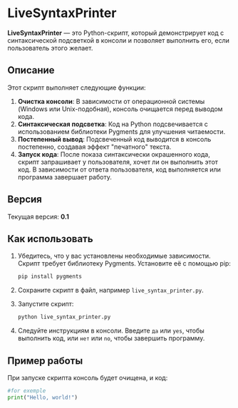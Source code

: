 # LiveSyntaxPrinter

**LiveSyntaxPrinter** — это Python-скрипт, который демонстрирует код с синтаксической подсветкой в консоли и позволяет выполнить его, если пользователь этого желает.

## Описание

Этот скрипт выполняет следующие функции:

1. **Очистка консоли**: В зависимости от операционной системы (Windows или Unix-подобная), консоль очищается перед выводом кода.
2. **Синтаксическая подсветка**: Код на Python подсвечивается с использованием библиотеки Pygments для улучшения читаемости.
3. **Постепенный вывод**: Подсвеченный код выводится в консоль постепенно, создавая эффект "печатного" текста.
4. **Запуск кода**: После показа синтаксически окрашенного кода, скрипт запрашивает у пользователя, хочет ли он выполнить этот код. В зависимости от ответа пользователя, код выполняется или программа завершает работу.

## Версия

Текущая версия: **0.1**

## Как использовать

1. Убедитесь, что у вас установлены необходимые зависимости. Скрипт требует библиотеку Pygments. Установите её с помощью pip:

    ```bash
    pip install pygments
    ```

2. Сохраните скрипт в файл, например `live_syntax_printer.py`.

3. Запустите скрипт:

    ```bash
    python live_syntax_printer.py
    ```

4. Следуйте инструкциям в консоли. Введите `да` или `yes`, чтобы выполнить код, или `нет` или `no`, чтобы завершить программу.

## Пример работы

При запуске скрипта консоль будет очищена, и код:

```python
#for exemple
print("Hello, world!")
